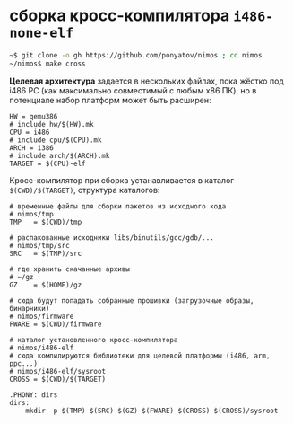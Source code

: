 # сборка кросс-компилятора `i486-none-elf`

```sh
~$ git clone -o gh https://github.com/ponyatov/nimos ; cd nimos
~/nimos$ make cross
```

**Целевая архитектура** задается в нескольких файлах, пока жёстко под i486 PC (как максимально совместимый с любым x86 ПК), но в потенциале набор платформ может быть расширен:

```make
HW = qemu386
# include hw/$(HW).mk
CPU = i486
# include cpu/$(CPU).mk
ARCH = i386
# include arch/$(ARCH).mk
TARGET = $(CPU)-elf
```

Кросс-компилятор при сборка устанавливается в каталог `$(CWD)/$(TARGET)`, структура каталогов:

```make
# временные файлы для сборки пакетов из исходного кода
# nimos/tmp
TMP   = $(CWD)/tmp

# распакованные исходники libs/binutils/gcc/gdb/...
# nimos/tmp/src
SRC   = $(TMP)/src

# где хранить скачанные архивы
# ~/gz
GZ    = $(HOME)/gz

# сюда будут попадать собранные прошивки (загрузочные образы, бинарники)
# nimos/firmware
FWARE = $(CWD)/firmware

# каталог установленного кросс-компилятора
# nimos/i486-elf
# сюда компилируются библиотеки для целевой платформы (i486, arm, ppc...)
# nimos/i486-elf/sysroot
CROSS = $(CWD)/$(TARGET)

.PHONY: dirs
dirs:
	mkdir -p $(TMP) $(SRC) $(GZ) $(FWARE) $(CROSS) $(CROSS)/sysroot
```
